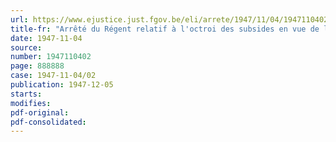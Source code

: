 ```yaml
---
url: https://www.ejustice.just.fgov.be/eli/arrete/1947/11/04/1947110402/justel
title-fr: "Arrêté du Régent relatif à l'octroi des subsides en vue de l'amélioration de l'espèce bovine"
date: 1947-11-04
source:
number: 1947110402
page: 888888
case: 1947-11-04/02
publication: 1947-12-05
starts:
modifies:
pdf-original:
pdf-consolidated:
---
```


